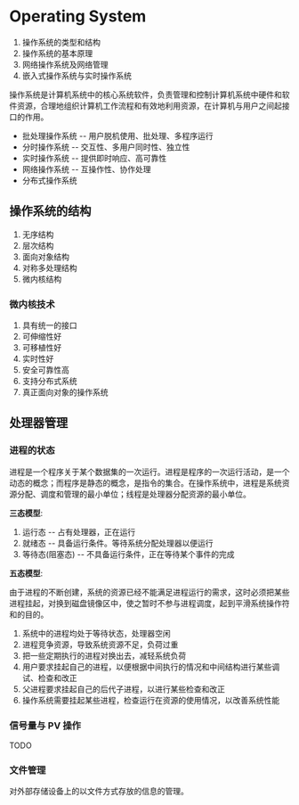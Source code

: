 # Operating System

1. 操作系统的类型和结构
2. 操作系统的基本原理
3. 网络操作系统及网络管理
4. 嵌入式操作系统与实时操作系统

操作系统是计算机系统中的核心系统软件，负责管理和控制计算机系统中硬件和软件资源，合理地组织计算机工作流程和有效地利用资源，在计算机与用户之间起接口的作用。

- 批处理操作系统 -- 用户脱机使用、批处理、多程序运行
- 分时操作系统 -- 交互性、多用户同时性、独立性
- 实时操作系统 -- 提供即时响应、高可靠性
- 网络操作系统 -- 互操作性、协作处理
- 分布式操作系统

## 操作系统的结构

1. 无序结构
2. 层次结构
3. 面向对象结构
4. 对称多处理结构
5. 微内核结构

### 微内核技术

1. 具有统一的接口
2. 可伸缩性好
3. 可移植性好
4. 实时性好
5. 安全可靠性高
6. 支持分布式系统
7. 真正面向对象的操作系统

## 处理器管理

### 进程的状态

进程是一个程序关于某个数据集的一次运行。进程是程序的一次运行活动，是一个动态的概念；而程序是静态的概念，是指令的集合。在操作系统中，进程是系统资源分配、调度和管理的最小单位；线程是处理器分配资源的最小单位。

**三态模型**:

1. 运行态 -- 占有处理器，正在运行
2. 就绪态 -- 具备运行条件。等待系统分配处理器以便运行
3. 等待态(阻塞态) -- 不具备运行条件，正在等待某个事件的完成

**五态模型**:

由于进程的不断创建，系统的资源已经不能满足进程运行的需求，这时必须把某些进程挂起，对换到磁盘镜像区中，使之暂时不参与进程调度，起到平滑系统操作符和的目的。

1. 系统中的进程均处于等待状态，处理器空闲
2. 进程竞争资源，导致系统资源不足，负荷过重
3. 把一些定期执行的进程对换出去，减轻系统负荷
4. 用户要求挂起自己的进程，以便根据中间执行的情况和中间结构进行某些调试、检查和改正
5. 父进程要求挂起自己的后代子进程，以进行某些检查和改正
6. 操作系统需要挂起某些进程，检查运行在资源的使用情况，以改善系统性能

### 信号量与 PV 操作

TODO

### 文件管理

对外部存储设备上的以文件方式存放的信息的管理。
